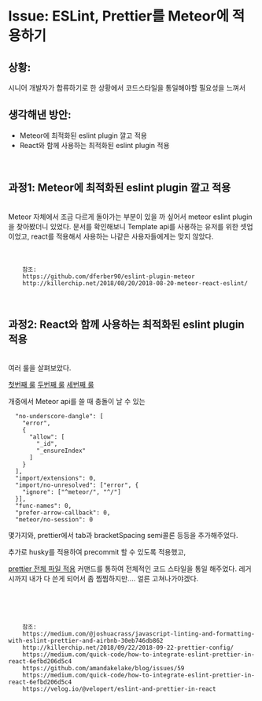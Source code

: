 <!--
author: Dailyscat
purpose: issue arrange
rules:
 (1) 헤더와 문단사이
    <br/>
    <br/>
 (2) 코드가 작성되는 부분은 >로 정리
 (3) 참조는 해당 내용 바로 아래
    <br/>
    <br/>
 (4) 명령어는 bold
 (5) 방안은 ## 안의 과정은 ###
-->

# Issue: ESLint, Prettier를 Meteor에 적용하기

## 상황:

시니어 개발자가 합류하기로 한 상황에서 코드스타일을 통일해야할 필요성을 느껴서
<br/>

## 생각해낸 방안:

- Meteor에 최적화된 eslint plugin 깔고 적용
- React와 함께 사용하는 최적화된 eslint plugin 적용

<br/>

## 과정1: Meteor에 최적화된 eslint plugin 깔고 적용

<br/>
  Meteor 자체에서 조금 다르게 돌아가는 부분이 있을 까 싶어서 meteor eslint plugin을 찾아봤더니 있었다. 문서를 확인해보니 Template api를 사용하는 유저를 위한 셋업이었고, react를 적용해서 사용하는 나같은 사용자들에게는 맞지 않았다.

<br/>
<br/>
<br/>

        참조:
        https://github.com/dferber90/eslint-plugin-meteor
        http://killerchip.net/2018/08/20/2018-08-20-meteor-react-eslint/

<br/>

## 과정2: React와 함께 사용하는 최적화된 eslint plugin 적용

<br/>
  여러 룰을 살펴보았다.

[첫번째 룰](https://forums.meteor.com/t/eslint-rules-for-meteor-airbnb-style/41126/2)
[두번째 룰](https://gist.github.com/lehtu/92fb231a3e794c20293609f6fb37037f)
[세번째 룰](http://killerchip.net/2018/09/22/2018-09-22-prettier-config/)

개중에서 Meteor api를 쓸 때 충돌이 날 수 있는

      "no-underscore-dangle": [
        "error",
        {
          "allow": [
            "_id",
            "_ensureIndex"
          ]
        }
      ],
      "import/extensions": 0,
      "import/no-unresolved": ["error", {
        "ignore": ["^meteor/", "^/"]
      }],
      "func-names": 0,
      "prefer-arrow-callback": 0,
      "meteor/no-session": 0

몇가지와, prettier에서 tab과 bracketSpacing semi콜론 등등을 추가해주었다.

추가로 husky를 적용하여 precommit 할 수 있도록 적용했고,

[prettier 전체 파일 적용](https://github.com/prettier/prettier-vscode/issues/321) 커맨드를 통하여 전체적인 코드 스타일을 통일 해주었다. 레거시까지 내가 다 쓴게 되어서 좀 찜찜하지만.... 얼른 고쳐나가야겠다.

<br/>
<br/>
<br/>

        참조:
        https://medium.com/@joshuacrass/javascript-linting-and-formatting-with-eslint-prettier-and-airbnb-30eb746db862
        http://killerchip.net/2018/09/22/2018-09-22-prettier-config/
        https://medium.com/quick-code/how-to-integrate-eslint-prettier-in-react-6efbd206d5c4
        https://github.com/amandakelake/blog/issues/59
        https://medium.com/quick-code/how-to-integrate-eslint-prettier-in-react-6efbd206d5c4
        https://velog.io/@velopert/eslint-and-prettier-in-react

<br/>
